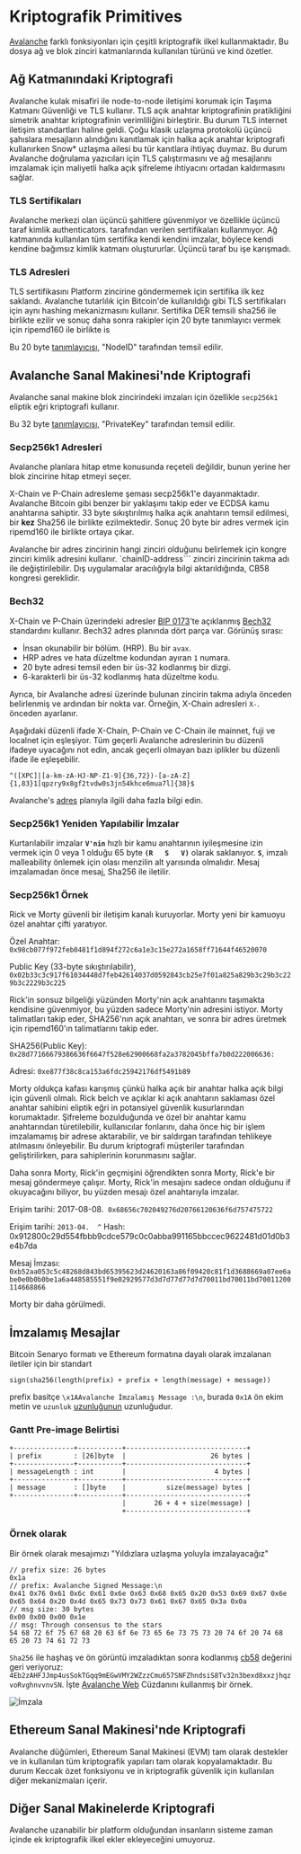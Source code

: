 # Kriptografik Primitives

[Avalanche](../../#avalanche) farklı fonksiyonları için çeşitli kriptografik ilkel kullanmaktadır. Bu dosya ağ ve blok zinciri katmanlarında kullanılan türünü ve kind özetler.

## Ağ Katmanındaki Kriptografi

Avalanche kulak misafiri ile node-to-node iletişimi korumak için Taşıma Katmanı Güvenliği ve TLS kullanır. TLS açık anahtar kriptografinin pratikliğini simetrik anahtar kriptografinin verimliliğini birleştirir. Bu durum TLS internet iletişim standartları haline geldi. Çoğu klasik uzlaşma protokolü üçüncü şahıslara mesajların alındığını kanıtlamak için halka açık anahtar kriptografi kullanırken Snow\* uzlaşma ailesi bu tür kanıtlara ihtiyaç duymaz. Bu durum Avalanche doğrulama yazıcıları için TLS çalıştırmasını ve ağ mesajlarını imzalamak için maliyetli halka açık şifreleme ihtiyacını ortadan kaldırmasını sağlar.

### TLS Sertifikaları

Avalanche merkezi olan üçüncü şahitlere güvenmiyor ve özellikle üçüncü taraf kimlik authenticators. tarafından verilen sertifikaları kullanmıyor. Ağ katmanında kullanılan tüm sertifika kendi kendini imzalar, böylece kendi kendine bağımsız kimlik katmanı oluştururlar. Üçüncü taraf bu işe karışmadı.

### TLS Adresleri

TLS sertifikasını Platform zincirine göndermemek için sertifika ilk kez saklandı. Avalanche tutarlılık için Bitcoin'de kullanıldığı gibi TLS sertifikaları için aynı hashing mekanizmasını kullanır. Sertifika DER temsili sha256 ile birlikte ezilir ve sonuç daha sonra rakipler için 20 byte tanımlayıcı vermek için ripemd160 ile birlikte is

Bu 20 byte [tanımlayıcısı,](https://support.avalabs.org/en/articles/4587395-what-is-cb58) "NodeID" tarafından temsil edilir.

## Avalanche Sanal Makinesi'nde Kriptografi

Avalanche sanal makine blok zincirindeki imzaları için özellikle `secp256k1` eliptik eğri kriptografi kullanır.

Bu 32 byte [tanımlayıcısı,](https://support.avalabs.org/en/articles/4587395-what-is-cb58) "PrivateKey" tarafından temsil edilir.

### Secp256k1 Adresleri

Avalanche planlara hitap etme konusunda reçeteli değildir, bunun yerine her blok zincirine hitap etmeyi seçer.

X-Chain ve P-Chain adresleme şeması secp256k1'e dayanmaktadır. Avalanche Bitcoin gibi benzer bir yaklaşımı takip eder ve ECDSA kamu anahtarına sahiptir. 33 byte sıkıştırılmış halka açık anahtarın temsil edilmesi, bir **kez** Sha256 ile birlikte ezilmektedir. Sonuç 20 byte bir adres vermek için ripemd160 ile birlikte ortaya çıkar.

Avalanche bir adres zincirinin hangi zinciri olduğunu belirlemek için kongre zinciri kimlik adresini kullanır. `chainID-address``` zinciri zincirinin takma adı ile değiştirilebilir. Dış uygulamalar aracılığıyla bilgi aktarıldığında, CB58 kongresi gereklidir.

### Bech32

X-Chain ve P-Chain üzerindeki adresler [BIP 0173](https://en.bitcoin.it/wiki/BIP_0173)'te açıklanmış [Bech32](http://support.avalabs.org/en/articles/4587392-what-is-bech32) standardını kullanır. Bech32 adres planında dört parça var. Görünüş sırası:

* İnsan okunabilir bir bölüm. (HRP\). Bu bir `avax`.
* HRP adres ve hata düzeltme kodundan ayıran `1` numara.
* 20 byte adresi temsil eden bir üs-32 kodlanmış bir dizgi.
* 6-karakterli bir üs-32 kodlanmış hata düzeltme kodu.

Ayrıca, bir Avalanche adresi üzerinde bulunan zincirin takma adıyla önceden belirlenmiş ve ardından bir nokta var. Örneğin, X-Chain adresleri `X-`. önceden ayarlanır.

Aşağıdaki düzenli ifade X-Chain, P-Chain ve C-Chain ile mainnet, fuji ve localnet için eşleşiyor. Tüm geçerli Avalanche adreslerinin bu düzenli ifadeye uyacağını not edin, ancak geçerli olmayan bazı iplikler bu düzenli ifade ile eşleşebilir.

```text
^([XPC]|[a-km-zA-HJ-NP-Z1-9]{36,72})-[a-zA-Z]{1,83}1[qpzry9x8gf2tvdw0s3jn54khce6mua7l]{38}$
```

Avalanche's [adres](https://support.avalabs.org/en/articles/4596397-what-is-an-address) planıyla ilgili daha fazla bilgi edin.

### Secp256k1 Yeniden Yapılabilir İmzalar

Kurtarılabilir imzalar **`V'nin`** hızlı bir kamu anahtarının iyileşmesine izin vermek için 0 veya 1 olduğu 65 byte **`(R   S   V)`** olarak saklanıyor. **`S`**, imzalı malleability önlemek için olası menzilin alt yarısında olmalıdır. Mesaj imzalamadan önce mesaj, Sha256 ile iletilir.

### Secp256k1 Örnek

Rick ve Morty güvenli bir iletişim kanalı kuruyorlar. Morty yeni bir kamuoyu özel anahtar çifti yaratıyor.

Özel Anahtar: `0x98cb077f972feb0481f1d894f272c6a1e3c15e272a1658ff71644f46520070`

Public Key \(33-byte sıkıştırılabilir), `0x02b33c3c917f61034448d7feb42614037d0592843cb25e7f01a825a829b3c29b3c229b3c2229b3c225`

Rick'in sonsuz bilgeliği yüzünden Morty'nin açık anahtarını taşımakta kendisine güvenmiyor, bu yüzden sadece Morty'nin adresini istiyor. Morty talimatları takip eder, SHA256'nın açık anahtarı, ve sonra bir adres üretmek için ripemd160'ın talimatlarını takip eder.

SHA256\(Public Key\): `0x28d77166679386636f6647f528e62900668fa2a3782045bffa7b0d222006636:`

Adresi: `0xe877f38c8ca153a6fdc25942176df5491b89`

Morty oldukça kafası karışmış çünkü halka açık bir anahtar halka açık bilgi için güvenli olmalı. Rick belch ve açıklar ki açık anahtarın saklaması özel anahtar sahibini eliptik eğri in potansiyel güvenlik kusurlarından korumaktadır. Şifreleme bozulduğunda ve özel bir anahtar kamu anahtarından türetilebilir, kullanıcılar fonlarını, daha önce hiç bir işlem imzalamamış bir adrese aktarabilir, ve bir saldırgan tarafından tehlikeye atılmasını önleyebilir. Bu durum kriptografi müşteriler tarafından geliştirilirken, para sahiplerinin korunmasını sağlar.

Daha sonra Morty, Rick'in geçmişini öğrendikten sonra Morty, Rick'e bir mesaj göndermeye çalışır. Morty, Rick'in mesajını sadece ondan olduğunu if okuyacağını biliyor, bu yüzden mesajı özel anahtarıyla imzalar.

Erişim tarihi: 2017-08-08.  `0x68656c702049276d20766120636f6d757475722`

Erişim tarihi: `2013-04.  ^` Hash: 0x912800c29d554fbbb9cdce579c0c0abba991165bbccec9622481d01d0b3e4b7da

Mesaj İmzası: `0xb52aa053c5c48268d843bd65395623d24620163a86f09420c81f1d3688669a07ee6abe0e0b0b0be1a6a448585551f9e02929577d3d7d77d77d7d70011bd70011bd70011200114668866`

Morty bir daha görülmedi.

## İmzalamış Mesajlar

Bitcoin Senaryo formatı ve Ethereum formatına dayalı olarak imzalanan iletiler için bir standart

```text
sign(sha256(length(prefix) + prefix + length(message) + message))
```

prefix basitçe `\x1AAvalanche İmzalamış Message :\n`, burada `0x1A` ön ekim metin ve `uzunluk` [uzunluğunun](serialization-primitives.md#integer) uzunluğudur.

### Gantt Pre-image Belirtisi

```text
+---------------+-----------+------------------------------+
| prefix        : [26]byte  |                     26 bytes |
+---------------+-----------+------------------------------+
| messageLength : int       |                      4 bytes |
+---------------+-----------+------------------------------+
| message       : []byte    |          size(message) bytes |
+---------------+-----------+------------------------------+
                            |       26 + 4 + size(message) |
                            +------------------------------+
```

### Örnek olarak

Bir örnek olarak mesajımızı "Yıldızlara uzlaşma yoluyla imzalayacağız"

```text
// prefix size: 26 bytes
0x1a
// prefix: Avalanche Signed Message:\n
0x41 0x76 0x61 0x6c 0x61 0x6e 0x63 0x68 0x65 0x20 0x53 0x69 0x67 0x6e 0x65 0x64 0x20 0x4d 0x65 0x73 0x73 0x61 0x67 0x65 0x3a 0x0a
// msg size: 30 bytes
0x00 0x00 0x00 0x1e
// msg: Through consensus to the stars
54 68 72 6f 75 67 68 20 63 6f 6e 73 65 6e 73 75 73 20 74 6f 20 74 68 65 20 73 74 61 72 73
```

`Sha256` ile haşhaş ve ön görüntü imzaladıktan sonra kodlanmış [cb58](https://support.avalabs.org/en/articles/4587395-what-is-cb58) değerini geri veriyoruz: `4Eb2zAHFJJmp4usSokTGqq9mEGwVMY2WZzzCmu657SNFZhndsiS8Tv32n3bexd8xxzjhqzvoRvghnvvnvSN`. İşte [Avalanche Web](https://wallet.avax.network/wallet/advanced) Cüzdanını kullanmış bir örnek.

![İmzala](../../.gitbook/assets/sign-message.png)

## Ethereum Sanal Makinesi'nde Kriptografi

Avalanche düğümleri, Ethereum Sanal Makinesi \(EVM\) tam olarak destekler ve in kullanılan tüm kriptografik yapıları tam olarak kopyalamaktadır. Bu durum Keccak özet fonksiyonu ve in kriptografik güvenlik için kullanılan diğer mekanizmaları içerir.

## Diğer Sanal Makinelerde Kriptografi

Avalanche uzanabilir bir platform olduğundan insanların sisteme zaman içinde ek kriptografik ilkel ekler ekleyeceğini umuyoruz.

